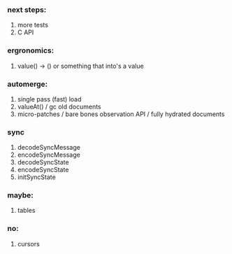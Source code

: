 
### next steps:
  1. more tests
  2. C API

### ergronomics:
  1. value() -> () or something that into's a value

### automerge:
  1. single pass (fast) load
  2. valueAt() / gc old documents
  3. micro-patches / bare bones observation API / fully hydrated documents

### sync
  1. decodeSyncMessage
  2. encodeSyncMessage
  3. decodeSyncState
  4. encodeSyncState
  5. initSyncState

### maybe:
  1. tables

### no:
  1. cursors

